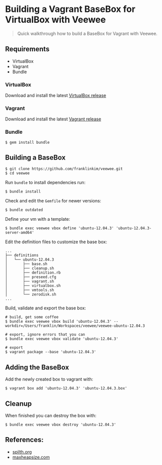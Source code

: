 # Building a Vagrant BaseBox for VirtualBox with Veewee

> Quick walkthrough how to build a BaseBox for Vagrant with Veewee.

## Requirements

* VirtualBox
* Vagrant
* Bundle

### VirtualBox

Download and install the latest [VirtualBox release][virtualbox]

### Vagrant

Download and install the latest [Vagrant release][vagrant]

### Bundle

```
$ gem install bundle
```

## Building a BaseBox

```
$ git clone https://github.com/franklinkim/veewee.git
$ cd veewee
```

Run `bundle` to install dependencies run:

```
$ bundle install
```

Check and edit the `Gemfile` for newer versions:

```
$ bundle outdated
```

Define your vm with a template:

```
$ bundle exec veewee vbox define 'ubuntu-12.04.3' 'ubuntu-12.04.3-server-amd64'
```

Edit the definition files to customize the base box:

```
...
├── definitions
│   └── ubuntu-12.04.3
│       ├── base.sh
│       ├── cleanup.sh
│       ├── definition.rb
│       ├── preseed.cfg
│       ├── vagrant.sh
│       ├── virtualbox.sh
│       ├── vmtools.sh
│       └── zerodisk.sh
...
```

Build, validate and export the base box:

```
# build, get some coffee
$ bundle exec veewee vbox build 'ubuntu-12.04.3' --workdir=/Users/franklin/Workspaces/veewee/veewee-ubuntu-12.04.3

# export, ignore errors that you can
$ bundle exec veewee vbox validate 'ubuntu-12.04.3'

# export
$ vagrant package --base 'ubuntu-12.04.3'
```

## Adding the BaseBox

Add the newly created box to vagrant with:

```
$ vagrant box add 'ubuntu-12.04.3' 'ubuntu-12.04.3.box'
```

## Cleanup

When finished you can destroy the box with:

```
$ bundle exec veewee vbox destroy 'ubuntu-12.04.3'
```

## References: 

* [spilth.org][splith.org]
* [maxheapsize.com][maxheapsize.com]
                    
[vagrant]: http://www.vagrantup.com/downloads.html
[virtualbox]: https://www.virtualbox.org/wiki/Downloads
[splith.org]: http://spilth.org/blog/2013/01/21/automated-vm-generation-with-veewee-jenkins-and-amazon-s3/
[maxheapsize.com]: http://maxheapsize.com/2013/05/26/getting-started-with-veewee-and-vagrant/
